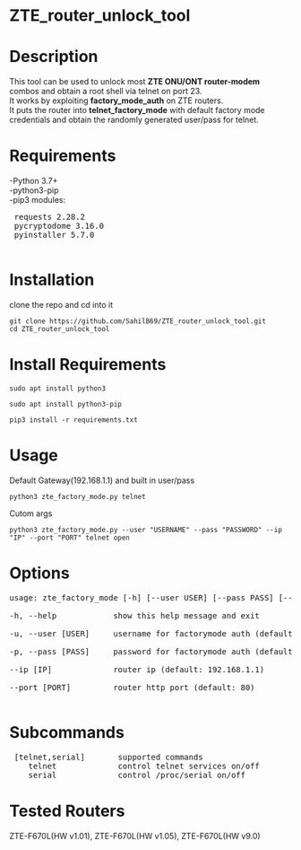 # ZTE_router_unlock_tool

# Description
This tool can be used to unlock most **ZTE ONU/ONT router-modem** combos and obtain a root shell via telnet on port 23.  
It works by exploiting **factory_mode_auth** on ZTE routers.  
It puts the router into **telnet_factory_mode** with default factory mode credentials and obtain the randomly generated user/pass for telnet. 
# Requirements
-Python 3.7+  
-python3-pip  
-pip3 modules:
<pre>
 requests 2.28.2  
 pycryptodome 3.16.0    
 pyinstaller 5.7.0
  </pre>
# Installation
clone the repo and cd into it
```
git clone https://github.com/SahilB69/ZTE_router_unlock_tool.git
cd ZTE_router_unlock_tool
```
# Install Requirements
```
sudo apt install python3
```
```
sudo apt install python3-pip
```
```
pip3 install -r requirements.txt
```
# Usage
Default Gateway(192.168.1.1) and built in user/pass
```
python3 zte_factory_mode.py telnet
```
Cutom args
```
python3 zte_factory_mode.py --user "USERNAME" --pass "PASSWORD" --ip "IP" --port "PORT" telnet open
```

# Options
<pre>
usage: zte_factory_mode [-h] [--user USER] [--pass PASS] [--ip IP] [--port PORT] {telnet,serial}

-h, --help            show this help message and exit  

-u, --user [USER]     username for factorymode auth (default: ['factorymode', 'CMCCAdmin', 'CUAdmin', 'telecomadmin', 'cqadmin', 'user', 'admin', 'cuadmin', 'lnadmin', 'useradmin'])  

-p, --pass [PASS]     password for factorymode auth (default: ['nE%jA@5b', 'aDm8H%MdA', 'CUAdmin', 'nE7jA%5m', 'cqunicom', '1620@CTCC', '1620@CUcc', 'admintelecom', 'cuadmin', 'lnadmin'])  
 
--ip [IP]             router ip (default: 192.168.1.1)  
 
--port [PORT]         router http port (default: 80)  
 </pre>
  
# Subcommands
<pre>
 [telnet,serial]       supported commands
    telnet             control telnet services on/off
    serial             control /proc/serial on/off
</pre>
# Tested Routers
  ZTE-F670L(HW v1.01), ZTE-F670L(HW v1.05), ZTE-F670L(HW v9.0)
